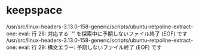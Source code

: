 # keepspace

/usr/src/linux-headers-3.13.0-158-generic/scripts/ubuntu-retpoline-extract-one: eval: 行 28: 対応する `'' を探索中に予期しないファイル終了 (EOF) です
/usr/src/linux-headers-3.13.0-158-generic/scripts/ubuntu-retpoline-extract-one: eval: 行 29: 構文エラー: 予期しないファイル終了 (EOF) です


